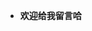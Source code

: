- **欢迎给我留言哈**

<script src="https://utteranc.es/client.js" 
repo="2398954487/pinlunchucun" 
issue-term = "url" 
theme="github-dark" 
crossorigin="anonymous" 
async> 
></script>
